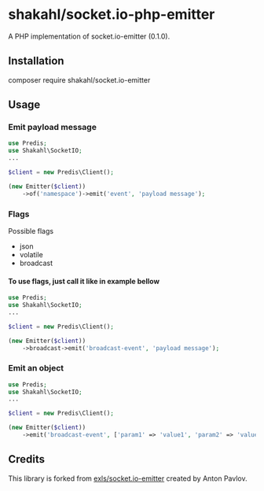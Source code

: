 shakahl/socket.io-php-emitter
=====================

A PHP implementation of socket.io-emitter (0.1.0).

## Installation

composer require shakahl/socket.io-emitter

## Usage

### Emit payload message
```php
use Predis;
use Shakahl\SocketIO;
...

$client = new Predis\Client();

(new Emitter($client))
    ->of('namespace')->emit('event', 'payload message');
```

### Flags
Possible flags
* json
* volatile
* broadcast

#### To use flags, just call it like in example bellow
```php
use Predis;
use Shakahl\SocketIO;
...

$client = new Predis\Client();

(new Emitter($client))
    ->broadcast->emit('broadcast-event', 'payload message');
```

### Emit an object
```php
use Predis;
use Shakahl\SocketIO;
...

$client = new Predis\Client();

(new Emitter($client))
    ->emit('broadcast-event', ['param1' => 'value1', 'param2' => 'value2', ]);
```

## Credits

This library is forked from [exls/socket.io-emitter](https://github.com/exls/socket.io-emitter) created by Anton Pavlov.

